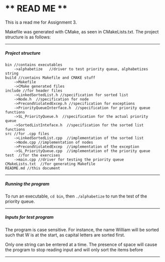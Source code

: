 # ** READ ME **
This is a read me for Assignment 3.

Makefile was generated with CMake, as seen in CMakeLists.txt. The project structure is as follows:

---
##### Project structure
```
bin //contains executables
    ->alphabetize   //driver to test priority queue, alphabetizes string
build //contains Makefile and CMAKE stuff
    ->Makefile
    ->CMake generated files
include //for header files
    ->LinkedSortedList.h //specification for sorted list
    ->Node.h  //specification for node
    ->PrecondViolatedExcep.h //specification for exceptions
    ->PriorityQueueInterface.h  //specification for priority queue functions
    ->SL_PriorityQueue.h  //specification for the actual priority queue
    ->SortedListInteface.h  //specification for the sorted list functions
src //for .cpp files
    ->LinkedSortedList.cpp  //implementation of the sorted list
    ->Node.cpp //implementation of nodes
    ->PrecondViolatedExcep  //implementation of the exception
    ->SL_PriorityQueue.cpp  //implementation of the priority queue
test  //for the exercises
    ->main.cpp //driver for testing the priority queue
CMakeLists.txt  //for generating Makefile
README.md //this document
```
---
##### Running the program
To run an executable, `cd bin`, then `./alphabetize` to run the test of the priority queue.

---
##### Inputs for test program

The program is case sensitive. For instance, the name William will be sorted such that W is at the start, as capital letters are sorted first.

Only one string can be entered at a time. The presence of space will cause the program to stop reading input and will only sort the items before

---
